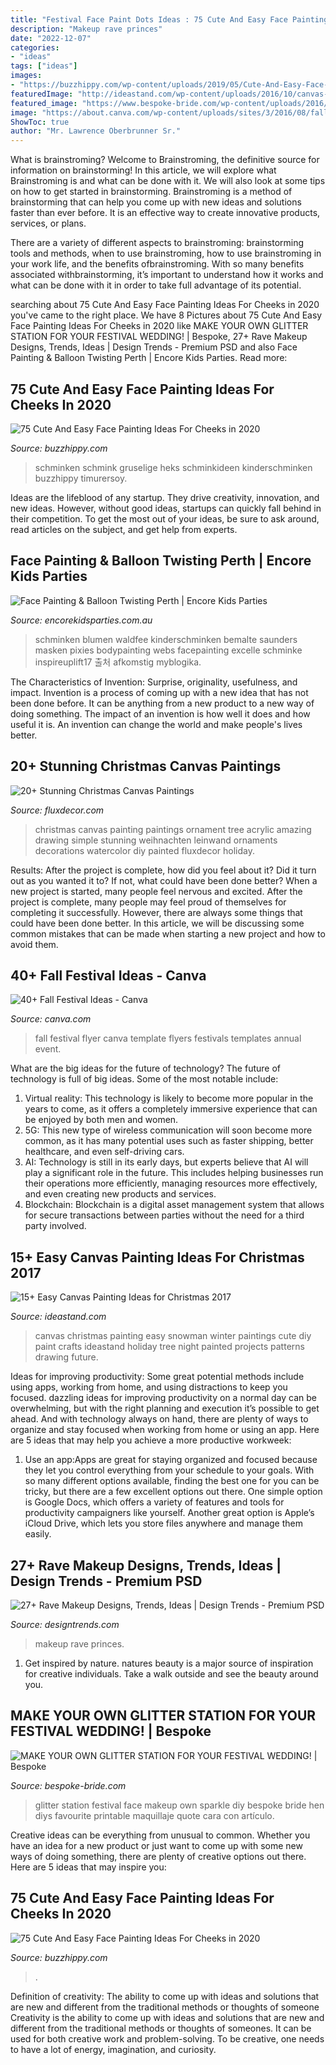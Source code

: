 ```yaml
---
title: "Festival Face Paint Dots Ideas : 75 Cute And Easy Face Painting Ideas For Cheeks In 2020"
description: "Makeup rave princes"
date: "2022-12-07"
categories:
- "ideas"
tags: ["ideas"]
images:
- "https://buzzhippy.com/wp-content/uploads/2019/05/Cute-And-Easy-Face-Painting-Ideas-For-Cheeks-6.jpg"
featuredImage: "http://ideastand.com/wp-content/uploads/2016/10/canvas-paintings/7-canvas-paintings-for-christmas.jpg"
featured_image: "https://www.bespoke-bride.com/wp-content/uploads/2016/08/DIY-Glitter-Station-Wedding-Make-Your-own-sparkle-station-glitter-face-makeup-festival_-1.jpg"
image: "https://about.canva.com/wp-content/uploads/sites/3/2016/08/fallfesttemp4.png"
ShowToc: true
author: "Mr. Lawrence Oberbrunner Sr."
---
```



What is brainstroming?
Welcome to Brainstroming, the definitive source for information on brainstorming! In this article, we will explore what Brainstroming is and what can be done with it. We will also look at some tips on how to get started in brainstorming.
Brainstroming is a method of brainstorming that can help you come up with new ideas and solutions faster than ever before. It is an effective way to create innovative products, services, or plans.

There are a variety of different aspects to brainstroming: brainstorming tools and methods, when to use brainstroming, how to use brainstroming in your work life, and the benefits ofbrainstroming. With so many benefits associated withbrainstorming, it’s important to understand how it works and what can be done with it in order to take full advantage of its potential.

	

		
searching about 75 Cute And Easy Face Painting Ideas For Cheeks in 2020 you've came to the right place. We have 8 Pictures about 75 Cute And Easy Face Painting Ideas For Cheeks in 2020 like MAKE YOUR OWN GLITTER STATION FOR YOUR FESTIVAL WEDDING! | Bespoke, 27+ Rave Makeup Designs, Trends, Ideas | Design Trends - Premium PSD and also Face Painting &amp; Balloon Twisting Perth | Encore Kids Parties. Read more:
		
    
## 75 Cute And Easy Face Painting Ideas For Cheeks In 2020

<img loading=lazy src="https://buzzhippy.com/wp-content/uploads/2019/05/Cute-And-Easy-Face-Painting-Ideas-For-Cheeks-6.jpg" onerror="this.onerror=null;this.src='https://tse3.mm.bing.net/th?id=OIP.Gv2g4dcukdPjOZ01iCWZ_AHaI4&amp;pid=15.1';" alt="75 Cute And Easy Face Painting Ideas For Cheeks in 2020">

_Source: buzzhippy.com_

>schminken schmink gruselige heks schminkideen kinderschminken buzzhippy timurersoy. 

	

Ideas are the lifeblood of any startup. They drive creativity, innovation, and new ideas. However, without good ideas, startups can quickly fall behind in their competition. To get the most out of your ideas, be sure to ask around, read articles on the subject, and get help from experts.

    
## Face Painting &amp; Balloon Twisting Perth | Encore Kids Parties

<img loading=lazy src="http://www.encorekidsparties.com.au/sites/encorekidsparties.com.au/files/forest-face-paint.jpg" onerror="this.onerror=null;this.src='https://tse3.mm.bing.net/th?id=OIP.VrwxAnTVlHcSthxDcoSBkQHaKW&amp;pid=15.1';" alt="Face Painting &amp; Balloon Twisting Perth | Encore Kids Parties">

_Source: encorekidsparties.com.au_

>schminken blumen waldfee kinderschminken bemalte saunders masken pixies bodypainting webs facepainting excelle schminke inspireuplift17 출처 afkomstig myblogika. 

	

The Characteristics of Invention: Surprise, originality, usefulness, and impact.
Invention is a process of coming up with a new idea that has not been done before. It can be anything from a new product to a new way of doing something. The impact of an invention is how well it does and how useful it is. An invention can change the world and make people's lives better.

    
## 20+ Stunning Christmas Canvas Paintings

<img loading=lazy src="https://fluxdecor.com/wp-content/uploads/2016/12/christmas-canvas-paintings/8-christmas-canvas-paintings.jpg" onerror="this.onerror=null;this.src='https://tse3.mm.bing.net/th?id=OIP.80fGccOQcj3VQT79V8-vVAHaJg&amp;pid=15.1';" alt="20+ Stunning Christmas Canvas Paintings">

_Source: fluxdecor.com_

>christmas canvas painting paintings ornament tree acrylic amazing drawing simple stunning weihnachten leinwand ornaments decorations watercolor diy painted fluxdecor holiday. 

	

Results: After the project is complete, how did you feel about it? Did it turn out as you wanted it to? If not, what could have been done better?
When a new project is started, many people feel nervous and excited. After the project is complete, many people may feel proud of themselves for completing it successfully. However, there are always some things that could have been done better. In this article, we will be discussing some common mistakes that can be made when starting a new project and how to avoid them.

    
## 40+ Fall Festival Ideas - Canva

<img loading=lazy src="https://about.canva.com/wp-content/uploads/sites/3/2016/08/fallfesttemp4.png" onerror="this.onerror=null;this.src='https://tse3.mm.bing.net/th?id=OIP.4JgRd-M-L8ugs49_umGPHQAAAA&amp;pid=15.1';" alt="40+ Fall Festival Ideas - Canva">

_Source: canva.com_

>fall festival flyer canva template flyers festivals templates annual event. 

	

What are the big ideas for the future of technology?
The future of technology is full of big ideas. Some of the most notable include:
1. Virtual reality: This technology is likely to become more popular in the years to come, as it offers a completely immersive experience that can be enjoyed by both men and women.
2. 5G: This new type of wireless communication will soon become more common, as it has many potential uses such as faster shipping, better healthcare, and even self-driving cars.
3. AI: Technology is still in its early days, but experts believe that AI will play a significant role in the future. This includes helping businesses run their operations more efficiently, managing resources more effectively, and even creating new products and services.
4. Blockchain: Blockchain is a digital asset management system that allows for secure transactions between parties without the need for a third party involved.

    
## 15+ Easy Canvas Painting Ideas For Christmas 2017

<img loading=lazy src="http://ideastand.com/wp-content/uploads/2016/10/canvas-paintings/7-canvas-paintings-for-christmas.jpg" onerror="this.onerror=null;this.src='https://tse3.mm.bing.net/th?id=OIP.014YoQQdr6UOKXLPz16hLgHaNq&amp;pid=15.1';" alt="15+ Easy Canvas Painting Ideas for Christmas 2017">

_Source: ideastand.com_

>canvas christmas painting easy snowman winter paintings cute diy paint crafts ideastand holiday tree night painted projects patterns drawing future. 

	

Ideas for improving productivity: Some great potential methods include using apps, working from home, and using distractions to keep you focused.
dazzling ideas for improving productivity on a normal day can be overwhelming, but with the right planning and execution it’s possible to get ahead. And with technology always on hand, there are plenty of ways to organize and stay focused when working from home or using an app. Here are 5 ideas that may help you achieve a more productive workweek:
1. Use an app:Apps are great for staying organized and focused because they let you control everything from your schedule to your goals. With so many different options available, finding the best one for you can be tricky, but there are a few excellent options out there. One simple option is Google Docs, which offers a variety of features and tools for productivity campaigners like yourself. Another great option is Apple’s iCloud Drive, which lets you store files anywhere and manage them easily.

    
## 27+ Rave Makeup Designs, Trends, Ideas | Design Trends - Premium PSD

<img loading=lazy src="https://images.designtrends.com/wp-content/uploads/2016/04/12062302/Princes-Style-Rave-Makeup-1.jpg" onerror="this.onerror=null;this.src='https://tse3.mm.bing.net/th?id=OIP.Do0Z3XdxsYmRFqcuSb4jWQHaIZ&amp;pid=15.1';" alt="27+ Rave Makeup Designs, Trends, Ideas | Design Trends - Premium PSD">

_Source: designtrends.com_

>makeup rave princes. 

	

1. Get inspired by nature. natures beauty is a major source of inspiration for creative individuals. Take a walk outside and see the beauty around you.

    
## MAKE YOUR OWN GLITTER STATION FOR YOUR FESTIVAL WEDDING! | Bespoke

<img loading=lazy src="https://www.bespoke-bride.com/wp-content/uploads/2016/08/DIY-Glitter-Station-Wedding-Make-Your-own-sparkle-station-glitter-face-makeup-festival_-1.jpg" onerror="this.onerror=null;this.src='https://tse4.mm.bing.net/th?id=OIP.Copudom8BY2chfb4uX45ugHaLH&amp;pid=15.1';" alt="MAKE YOUR OWN GLITTER STATION FOR YOUR FESTIVAL WEDDING! | Bespoke">

_Source: bespoke-bride.com_

>glitter station festival face makeup own sparkle diy bespoke bride hen diys favourite printable maquillaje quote cara con artículo. 

	

Creative ideas can be everything from unusual to common. Whether you have an idea for a new product or just want to come up with some new ways of doing something, there are plenty of creative options out there. Here are 5 ideas that may inspire you: 

    
## 75 Cute And Easy Face Painting Ideas For Cheeks In 2020

<img loading=lazy src="https://buzzhippy.com/wp-content/uploads/2019/06/Cute-And-Easy-Face-Painting-Ideas-For-Cheeks-13.jpg" onerror="this.onerror=null;this.src='https://tse4.mm.bing.net/th?id=OIP.3u1U-dB9Qc4KIDqEvEhYiwHaLH&amp;pid=15.1';" alt="75 Cute And Easy Face Painting Ideas For Cheeks in 2020">

_Source: buzzhippy.com_

>. 

	

Definition of creativity: The ability to come up with ideas and solutions that are new and different from the traditional methods or thoughts of someone
Creativity is the ability to come up with ideas and solutions that are new and different from the traditional methods or thoughts of someones. It can be used for both creative work and problem-solving. To be creative, one needs to have a lot of energy, imagination, and curiosity.

